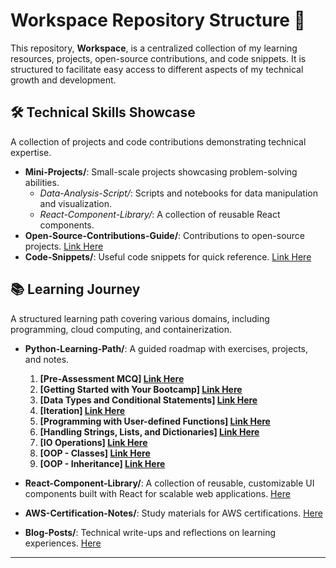 # Workspace Repository Structure 🚀

This repository, **Workspace**, is a centralized collection of my learning resources, projects, open-source contributions, and code snippets. It is structured to facilitate easy access to different aspects of my technical growth and development.

## 🛠 Technical Skills Showcase
A collection of projects and code contributions demonstrating technical expertise.

- **Mini-Projects/**: Small-scale projects showcasing problem-solving abilities.
  - *Data-Analysis-Script/*: Scripts and notebooks for data manipulation and visualization.
  - *React-Component-Library/*: A collection of reusable React components.
- **Open-Source-Contributions-Guide/**: Contributions to open-source projects. [Link Here](Open-Source-Contributions/Open-Source-Contributions/Open-Source-Guide.md)
- **Code-Snippets/**: Useful code snippets for quick reference. [Link Here](Code-Snippets/My-Code-Snippet.md)

## 📚 Learning Journey
A structured learning path covering various domains, including programming, cloud computing, and containerization.

- **Python-Learning-Path/**: A guided roadmap with exercises, projects, and notes.

    1. **[Pre-Assessment MCQ] [Link Here](https://github.com/GowerCampbell/Pre-Assessment-MCQ)**
    2. **[Getting Started with Your Bootcamp] [Link Here](https://github.com/GowerCampbell/Getting-Started-With-Bootcamp)**
    3. **[Data Types and Conditional Statements] [Link Here](https://github.com/GowerCampbell/Data-Types-And-Conditional-Statements)**
    4. **[Iteration] [Link Here](https://github.com/GowerCampbell/Iteration)**
    5. **[Programming with User-defined Functions] [Link Here](https://github.com/GowerCampbell/User-Defined-Functions)**
    6. **[Handling Strings, Lists, and Dictionaries] [Link Here](https://github.com/GowerCampbell/Strings-Lists-Dictionaries)**
    7. **[IO Operations] [Link Here](https://github.com/GowerCampbell/IO-Operations)**
    8. **[OOP - Classes] [Link Here](https://github.com/GowerCampbell/OOP-Classes)**
    9. **[OOP - Inheritance] [Link Here](https://github.com/GowerCampbell/OOP-Inheritance)**

- **React-Component-Library/**: A collection of reusable, customizable UI components built with React for scalable web applications. [Here](Mini-Projects/React-Component-Library/INDEX.md)
- **AWS-Certification-Notes/**: Study materials for AWS certifications. [Here](Learning-Journey/AWS-Certification-Notes/README.md)
- **Blog-Posts/**: Technical write-ups and reflections on learning experiences. [Here](Learning-Journey/Blog-Posts/README.md)

---
